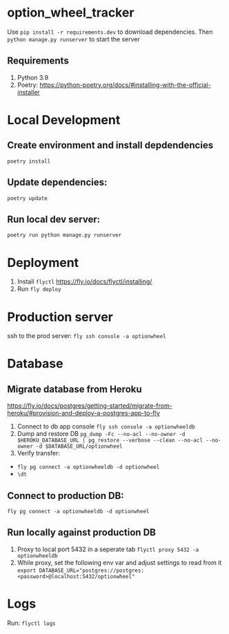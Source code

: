 # option_wheel_tracker

Use `pip install -r requirements.dev` to download dependencies. Then `python manage.py runserver` to start the server

## Requirements
1. Python 3.9
2. Poetry: https://python-poetry.org/docs/#installing-with-the-official-installer


# Local Development

## Create environment and install depdendencies
`poetry install`

## Update dependencies:
`poetry update`

## Run local dev server:
`poetry run python manage.py runserver`

# Deployment
1. Install `flyctl` https://fly.io/docs/flyctl/installing/
2. Run `fly deploy`

# Production server
ssh to the prod server:
`fly ssh console -a optionwheel`


# Database

## Migrate database from Heroku
https://fly.io/docs/postgres/getting-started/migrate-from-heroku/#provision-and-deploy-a-postgres-app-to-fly

1. Connect to db app console
`fly ssh console -a optionwheeldb`
2. Dump and restore DB
`pg_dump -Fc --no-acl --no-owner -d $HEROKU_DATABASE_URL | pg_restore --verbose --clean --no-acl --no-owner -d $DATABASE_URL/optionwheel`
3. Verify transfer:
* `fly pg connect -a optionwheeldb -d optionwheel`
* `\dt`

## Connect to production DB:
`fly pg connect -a optionwheeldb -d optionwheel`

## Run locally against production DB
1. Proxy to local port 5432 in a seperate tab
`flyctl proxy 5432 -a optionwheeldb`
2. While proxy, set the following env var and adjust settings to read from it
`export DATABASE_URL="postgres://postgres:<password>@localhost:5432/optionwheel"`

# Logs
Run:
`flyctl logs`
